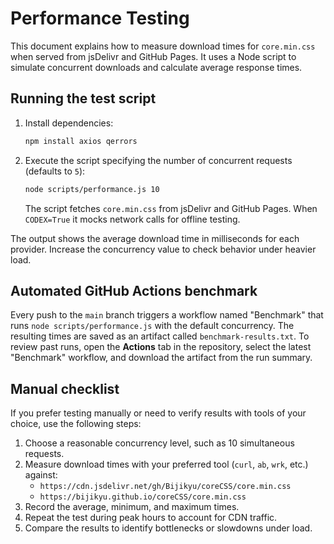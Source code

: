 # Performance Testing

This document explains how to measure download times for `core.min.css` when served from jsDelivr and GitHub Pages. It uses a Node script to simulate concurrent downloads and calculate average response times.

## Running the test script

1. Install dependencies:
   ```bash
   npm install axios qerrors
   ```
2. Execute the script specifying the number of concurrent requests (defaults to `5`):
   ```bash
   node scripts/performance.js 10
   ```
   The script fetches `core.min.css` from jsDelivr and GitHub Pages. When `CODEX=True` it mocks network calls for offline testing.

The output shows the average download time in milliseconds for each provider. Increase the concurrency value to check behavior under heavier load.

## Automated GitHub Actions benchmark

Every push to the `main` branch triggers a workflow named "Benchmark" that runs `node scripts/performance.js` with the default concurrency. The resulting times are saved as an artifact called `benchmark-results.txt`. To review past runs, open the **Actions** tab in the repository, select the latest "Benchmark" workflow, and download the artifact from the run summary.

## Manual checklist

If you prefer testing manually or need to verify results with tools of your choice, use the following steps:

1. Choose a reasonable concurrency level, such as 10 simultaneous requests.
2. Measure download times with your preferred tool (`curl`, `ab`, `wrk`, etc.) against:
   - `https://cdn.jsdelivr.net/gh/Bijikyu/coreCSS/core.min.css`
   - `https://bijikyu.github.io/coreCSS/core.min.css`
3. Record the average, minimum, and maximum times.
4. Repeat the test during peak hours to account for CDN traffic.
5. Compare the results to identify bottlenecks or slowdowns under load.
